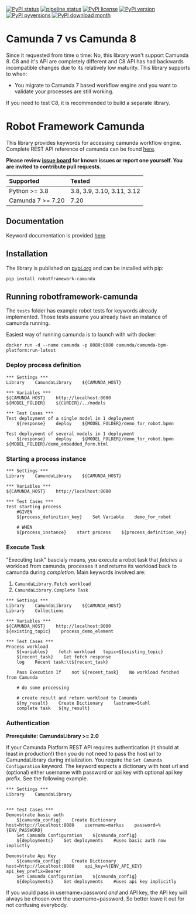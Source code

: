 [![PyPI status](https://img.shields.io/pypi/status/robotframework-camunda.svg)](https://pypi.python.org/pypi/robotframework-camunda/) [![pipeline status](https://gitlab.com/robotframework-camunda-demos/robotframework-camunda-mirror/badges/master/pipeline.svg)](https://gitlab.com/robotframework-camunda-demos/robotframework-camunda-mirror/-/commits/master) [![PyPi license](https://badgen.net/pypi/license/robotframework-camunda/)](https://pypi.com/project/robotframework-camunda/) [![PyPi version](https://badgen.net/pypi/v/robotframework-camunda/)](https://pypi.org/project/robotframework-camunda) [![PyPI pyversions](https://img.shields.io/pypi/pyversions/robotframework-camunda.svg)](https://pypi.python.org/pypi/robotframework-camunda/) [![PyPI download month](https://img.shields.io/pypi/dm/robotframework-camunda.svg)](https://pypi.python.org/pypi/robotframework-camunda/) 

# Camunda 7 vs Camunda 8
Since it requested from time o time: No, this library won't support Camunda 8. C8 and it's API are completely different and C8 API has had backwards incompatible changes due to its relatively low maturity. This library supports to when:
- You migrate to Camunda 7 based workflow engine and you want to validate your processes are still working.

If you need to test C8, it is recommended to build a separate library.

# Robot Framework Camunda

This library provides keywords for accessing camunda workflow engine. Complete REST API reference of camunda 
can be found [here](https://docs.camunda.org/manual/7.14/reference/rest/).

**Please review [issue board](https://github.com/MarketSquare/robotframework-camunda/issues) for 
known issues or report one yourself. You are invited to contribute pull requests.**

| Supported | Tested |
| :----- | :----- |
| Python >= 3.8 | 3.8, 3.9, 3.10, 3.11, 3.12 |
| Camunda 7 >= 7.20 | 7.20 |

## Documentation

Keyword documentation is provided [here](https://robotframework-camunda-demos.gitlab.io/robotframework-camunda-mirror/latest/keywords/camundalibrary)

## Installation

The library is published on [pypi.org](https://pypi.org/project/robotframework-camunda/) and can be installed with pip:

```shell
pip install robotframework-camunda
```

## Running robotframework-camunda
The `tests` folder has example robot tests for keywords already implemented. Those tests assume you already have an 
instance of camunda running.

Easiest way of running camunda is to launch with with docker:
```shell
docker run -d --name camunda -p 8080:8080 camunda/camunda-bpm-platform:run-latest
```

### Deploy process definition

```robot
*** Settings ***
Library    CamundaLibrary    ${CAMUNDA_HOST}

*** Variables ***
${CAMUNDA_HOST}    http://localhost:8080
${MODEL_FOLDER}    ${CURDIR}/../models

*** Test Cases ***
Test deployment of a single model in 1 deployment
    ${response}    deploy    ${MODEL_FOLDER}/demo_for_robot.bpmn

Test deployment of several models in 1 deployment
    ${response}    deploy    ${MODEL_FOLDER}/demo_for_robot.bpmn    ${MODEL_FOLDER}/demo_embedded_form.html
```

### Starting a process instance

```robot
*** Settings ***
Library    CamundaLibrary    ${CAMUNDA_HOST}

*** Variables ***
${CAMUNDA_HOST}    http://localhost:8080

*** Test Cases ***
Test starting process
    #GIVEN
    ${process_definition_key}    Set Variable    demo_for_robot

    # WHEN
    ${process_instance}    start process    ${process_definition_key}
```

### Execute Task
"Executing task" bascialy means, you execute a robot task that *fetches* a workload from camunda, processes it and 
returns its workload back to camunda during *completion*. Main keywords involved are:
1. `CamundaLibrary.Fetch workload`
1. `CamundaLibrary.Complete Task`

```robot
*** Settings ***
Library    CamundaLibrary    ${CAMUNDA_HOST}
Library    Collections

*** Variables ***
${CAMUNDA_HOST}    http://localhost:8000
${existing_topic}    process_demo_element

*** Test Cases ***
Process workload
    ${variables}    fetch workload   topic=${existing_topic}
    ${recent_task}    Get fetch response
    log    Recent task:\t${recent_task}

    Pass Execution If    not ${recent_task}    No workload fetched from Camunda
 
    # do some processing
    
    # create result and return workload to Camunda
    ${my_result}    Create Dictionary    lastname=Stahl
    complete task   ${my_result}
```

### Authentication

**Prerequisite: CamundaLibrary >= 2.0**

If your Camunda Platform REST API requires authentication (it should at least in production!) then you do not need to pass the host url to CamundaLibrary during intialization. You require the `Set Camunda Configuration` keyword. The keyword expects a dictionary with host url and (optional) either username with password or api key with optional api key prefix. See the following example.

```robot
*** Settings ***
Library    CamundaLibrary


*** Test Cases ***
Demonstrate basic auth
    ${camunda_config}    Create Dictionary    host=http://localhost:8080    username=markus    password=%{ENV_PASSWORD}
    Set Camunda Configuration    ${camunda_config}
    ${deployments}    Get deployments    #uses basic auth now implictly

Demonstrate Api Key
    ${camunda_config}    Create Dictionary    host=http://localhost:8080    api_key=%{ENV_API_KEY}   api_key_prefix=Bearer
    Set Camunda Configuration    ${camunda_config}
    ${deployments}    Get deployments    #uses api key implicitly
```
If you would pass in username+password *and* and API key, the API key will always be chosen over the username+password. So better leave it out for not confusing everybody.
